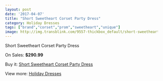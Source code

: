 ```yaml
---
layout: post
date: '2017-04-07'
title: "Short Sweetheart Corset Party Dress"
category: Holiday Dresses
tags: ["brand","corset","prom","sweetheart","unique"]
image: http://img.transblink.com/9557-thickbox_default/short-sweetheart-corset-party-dress.jpg
---
```

Short Sweetheart Corset Party Dress

On Sales: **$290.99**
<a href="https://www.transblink.com/en/holiday-dresses/3114-short-sweetheart-corset-party-dress.html"><amp-img layout="responsive" width="600" height="600" src="//img.transblink.com/9557-thickbox_default/short-sweetheart-corset-party-dress.jpg" alt="Short Sweetheart Corset Party Dress 0" /></a>
<a href="https://www.transblink.com/en/holiday-dresses/3114-short-sweetheart-corset-party-dress.html"><amp-img layout="responsive" width="600" height="600" src="//img.transblink.com/9561-thickbox_default/short-sweetheart-corset-party-dress.jpg" alt="Short Sweetheart Corset Party Dress 1" /></a>
<a href="https://www.transblink.com/en/holiday-dresses/3114-short-sweetheart-corset-party-dress.html"><amp-img layout="responsive" width="600" height="600" src="//img.transblink.com/9560-thickbox_default/short-sweetheart-corset-party-dress.jpg" alt="Short Sweetheart Corset Party Dress 2" /></a>
<a href="https://www.transblink.com/en/holiday-dresses/3114-short-sweetheart-corset-party-dress.html"><amp-img layout="responsive" width="600" height="600" src="//img.transblink.com/9559-thickbox_default/short-sweetheart-corset-party-dress.jpg" alt="Short Sweetheart Corset Party Dress 3" /></a>
<a href="https://www.transblink.com/en/holiday-dresses/3114-short-sweetheart-corset-party-dress.html"><amp-img layout="responsive" width="600" height="600" src="//img.transblink.com/9558-thickbox_default/short-sweetheart-corset-party-dress.jpg" alt="Short Sweetheart Corset Party Dress 4" /></a>

Buy it: [Short Sweetheart Corset Party Dress](https://www.transblink.com/en/holiday-dresses/3114-short-sweetheart-corset-party-dress.html "Short Sweetheart Corset Party Dress")

View more: [Holiday Dresses](https://www.transblink.com/en/8-holiday-dresses "Holiday Dresses")